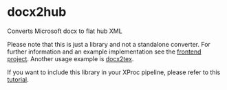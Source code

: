 # docx2hub
Converts Microsoft docx to flat hub XML

Please note that this is just a library and not a standalone converter. For further information and an example implementation see the [frontend project](https://github.com/transpect/docx2hub-frontend). Another usage example is [docx2tex](https://github.com/transpect/docx2tex).

If you want to include this library in your XProc pipeline, please refer to this [tutorial](https://transpect.github.io/getting-started.html).
